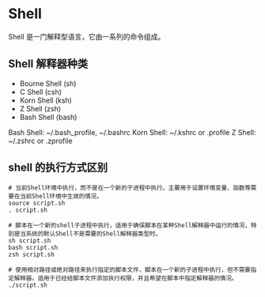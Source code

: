 # Shell

Shell 是一门解释型语言，它由一系列的命令组成。

## Shell 解释器种类

- Bourne Shell (sh)
- C Shell (csh)
- Korn Shell (ksh)
- Z Shell (zsh)
- Bash Shell (bash)

Bash Shell: ~/.bash_profile, ~/.bashrc
Korn Shell: ~/.kshrc or .profile
Z Shell: ~/.zshrc or .zprofile

## shell 的执行方式区别

```shell
# 当前Shell环境中执行，而不是在一个新的子进程中执行。主要用于设置环境变量、函数等需要在当前Shell环境中生效的情况。
source script.sh
. script.sh

# 脚本在一个新的shell子进程中执行，适用于确保脚本在某种Shell解释器中运行的情况，特别是当系统的默认Shell不是需要的Shell解释器类型时。
sh script.sh
bash script.sh
zsh script.sh

# 使用相对路径或绝对路径来执行指定的脚本文件，脚本在一个新的子进程中执行，但不需要指定解释器。适用于已经给脚本文件添加执行权限，并且希望在脚本中指定解释器的情况。
./script.sh
```
